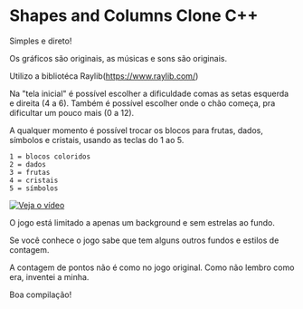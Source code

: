 # Shapes and Columns Clone C++

Simples e direto!

Os gráficos são originais, as músicas e sons são originais.

Utilizo a bibliotéca Raylib(https://www.raylib.com/)

Na "tela inicial" é possível escolher a dificuldade comas as setas esquerda e direita (4 a 6).
Também é possível escolher onde o chão começa, pra dificultar um pouco mais (0 a 12).

A qualquer momento é possível trocar os blocos para frutas, dados, símbolos e cristais, usando as teclas do 1 ao 5.
```
1 = blocos coloridos
2 = dados
3 = frutas
4 = cristais
5 = símbolos
``` 
[![Veja o vídeo](https://img.youtube.com/vi/Tox1kAtp-Fc/maxresdefault.jpg)](https://youtu.be/Tox1kAtp-Fc)

O jogo está limitado a apenas um background e sem estrelas ao fundo.

Se você conhece o jogo sabe que tem alguns outros fundos e estilos de contagem.

A contagem de pontos não é como no jogo original. Como não lembro como era, inventei a minha.

Boa compilação!
